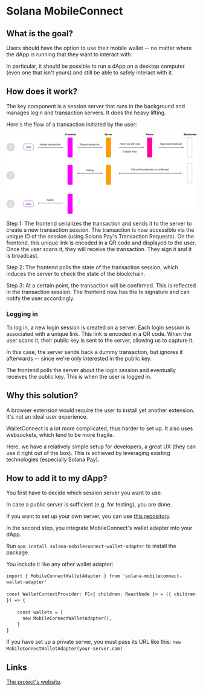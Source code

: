 # Solana MobileConnect

## What is the goal?

Users should have the option to use their mobile wallet -- no matter where the dApp is running that they want to interact with.

In particular, it should be possible to run a dApp on a desktop computer (even one that isn't yours) and still be able to safely interact with it.

## How does it work?

The key component is a session server that runs in the background and manages login and transaction servers. It does the heavy lifting.

Here's the flow of a transaction initiated by the user:

![Transaction flow](/img/flow.svg)

Step 1: The frontend serializes the transaction and sends it to the server to create a new transaction session. The transaction is now accessible via the unique ID of the session (using Solana Pay's Transaction Requests). On the frontend, this unique link is encoded in a QR code and displayed to the user. Once the user scans it, they will receive the transaction. They sign it and it is broadcast.

Step 2: The frontend polls the state of the transaction session, which induces the server to check the state of the blockchain.

Step 3: At a certain point, the transaction will be confirmed. This is reflected in the transaction session. The frontend now has the tx signature and can notify the user accordingly.

### Logging in

To log in, a new login session is created on a server. Each login session is associated with a unique link. This link is encoded in a QR code. When the user scans it, their public key is sent to the server, allowing us to capture it.

In this case, the server sends back a dummy transaction, but ignores it afterwards -- since we're only interested in the public key.

The frontend polls the server about the login session and eventually receives the public key. This is when the user is logged in.

## Why this solution?

A browser extension would require the user to install yet another extension. It's not an ideal user experience.

WalletConnect is a lot more complicated, thus harder to set up. It also uses websockets, which tend to be more fragile.

Here, we have a relatively simple setup for developers, a great UX (they can use it right out of the box). This is achieved by leveraging existing technologies (especially Solana Pay).

## How to add it to my dApp?

You first have to decide which session server you want to use.

In case a public server is sufficient (e.g. for testing), you are done.

If you want to set up your own server, you can use [this repository]().

In the second step, you integrate MobileConnect's wallet adapter into your dApp.

Run `npm install solana-mobileconnect-wallet-adapter` to install the package.

You include it like any other wallet adapter:
```
import { MobileConnectWalletAdapter } from 'solana-mobileconnect-wallet-adapter'

const WalletContextProvider: FC<{ children: ReactNode }> = ({ children }) => {

    const wallets = [
      new MobileConnectWalletAdapter(),
    ]
}
```

If you have set up a private server, you must pass its URL like this: `new MobileConnectWalletAdapter(your-server.com)`

## Links

[The project's website](https://solana-mobileconnect).
